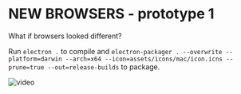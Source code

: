 # NEW BROWSERS - prototype 1

What if browsers looked different?

Run `electron .` to compile and `electron-packager . --overwrite --platform=darwin --arch=x64 --icon=assets/icons/mac/icon.icns --prune=true --out=release-builds` to package.

![video](https://d2w9rnfcy7mm78.cloudfront.net/7751295/original_9751c97a377fadde61a61dcf78bb718b.gif)